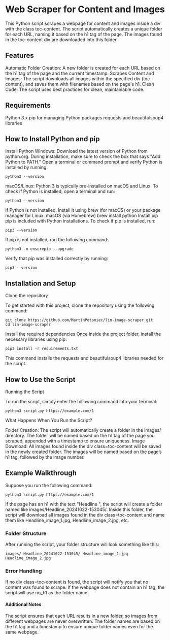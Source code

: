 # Web Scraper for Content and Images

This Python script scrapes a webpage for content and images inside a div with the class toc-content. The script automatically creates a unique folder for each URL, naming it based on the h1 tag of the page. The images found in the toc-content div are downloaded into this folder.

## Features

Automatic Folder Creation: A new folder is created for each URL based on the h1 tag of the page and the current timestamp. Scrapes Content and Images: The script downloads all images within the specified div (toc-content), and saves them with filenames based on the page's h1. Clean Code: The script uses best practices for clean, maintainable code.

## Requirements

Python 3.x pip for managing Python packages requests and beautifulsoup4 libraries

## How to Install Python and pip
Install Python
Windows:
Download the latest version of Python from python.org.
During installation, make sure to check the box that says "Add Python to PATH."
Open a terminal or command prompt and verify Python is installed by running:
```
python3 --version
```
macOS/Linux: Python 3 is typically pre-installed on macOS and Linux. To check if Python is installed, open a terminal and run:
```
python3 --version
```
If Python is not installed, install it using brew (for macOS) or your package manager for Linux:
macOS (via Homebrew) brew install python
Install pip
pip is included with Python installations. To check if pip is installed, run:
```
pip3 --version
```
If pip is not installed, run the following command:
```
python3 -m ensurepip --upgrade
```
Verify that pip was installed correctly by running:
```
pip3 --version
```

## Installation and Setup

Clone the repository

To get started with this project, clone the repository using the following command:
```
git clone https://github.com/MartinPotoniec/lin-image-scraper.git
cd lin-image-scraper
```
Install the required dependencies
Once inside the project folder, install the necessary libraries using pip:
```
pip3 install -r requirements.txt
```
This command installs the requests and beautifulsoup4 libraries needed for the script.

## How to Use the Script

Running the Script

To run the script, simply enter the following command into your terminal:
```
python3 script.py https://example.com/1
```
What Happens When You Run the Script?

Folder Creation: The script will automatically create a folder in the images/ directory. The folder will be named based on the h1 tag of the page you scraped, appended with a timestamp to ensure uniqueness. Image Download: All images found inside the div class=toc-content will be saved in the newly created folder. The images will be named based on the page’s h1 tag, followed by the image number.

## Example Walkthrough

Suppose you run the following command:
```
python3 script.py https://example.com/1
```
If the page has an h1 with the text "Headline ", the script will create a folder named like images/Headline_20241022-153045/. Inside this folder, the script will download all images found in the div class=toc-content and name them like Headline_image_1.jpg, Headline_image_2.jpg, etc.

### Folder Structure

After running the script, your folder structure will look something like this:
```
images/ Headline_20241022-153045/ Headline_image_1.jpg Headline_image_2.jpg
```
### Error Handling

If no div class=toc-content is found, the script will notify you that no content was found to scrape. If the webpage does not contain an h1 tag, the script will use no_h1 as the folder name.

#### Additional Notes

The script ensures that each URL results in a new folder, so images from different webpages are never overwritten. The folder names are based on the h1 tag and a timestamp to ensure unique folder names even for the same webpage.